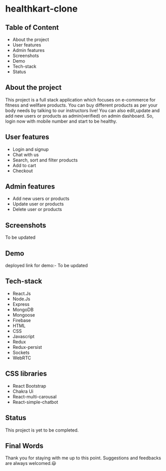 # healthkart-clone


## Table of Content

- About the project
- User features
- Admin features
- Screenshots
- Demo
- Tech-stack
- Status


## About the project

This project is a full stack application which focuses on e-commerce for fitness and wellfare products. You can buy different products as per your body needs by talking to our instructors live! You can also edit,update and add new users or products as admin(verified) on admin dashboard. So, login now with mobile number and start to be healthy.  

## User features
- Login and signup
- Chat with us
- Search, sort and filter products
- Add to cart
- Checkout 

## Admin features
- Add new users or products
- Update user or products
- Delete user or products  

## Screenshots

To be updated
## Demo

deployed link for demo:- To be updated

## Tech-stack

- React.Js
- Node.Js
- Express
- MongoDB
- Mongoose
- Firebase
- HTML
- CSS
- Javascript
- Redux
- Redux-persist
- Sockets
- WebRTC

## CSS libraries

- React Bootstrap
- Chakra Ui
- React-multi-carousal
- React-simple-chatbot

## Status

This project is yet to be completed. 
## Final Words

Thank you for staying with me up to this point. Suggestions and feedbacks are always welcomed.😃
